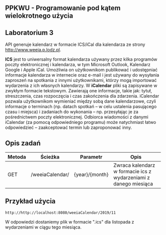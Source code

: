 ## PPKWU - Programowanie pod kątem wielokrotnego użycia

## Laboratorium 3

API generuje kalendarz w formacie ICS/iCal dla kalendarza ze strony http://www.weeia.p.lodz.pl. 

**ICS** jest to uniwersalny format kalendarza używany przez kilka programów poczty elektronicznej i kalendarza, w tym Microsoft Outlook, Kalendarz Google i Apple iCal. Umożliwia on użytkownikom publikować i udostępniać informacje kalendarza w internecie oraz e-mail i jest używany do wysyłania zaproszeń na spotkania z innymi użytkownikami, którzy mogą importować wydarzenia z ich własnych kalendarzy. W **iCalendar** pliki są zapisywane w zwykłym formacie tekstowym. Zawierają one informacje, takie jak: tytuł, streszczenia, czas rozpoczęcia i czas zakończenia dla zdarzenia. iCalendar pozwala użytkownikom wymieniać między sobą dane kalendarzowe, czyli informacje o terminach (np. datach spotkań – w celu ustalenia pasującego czasu i miejsca) i zadaniach do wykonania – np. przesyłając je za pośrednictwem poczty elektronicznej. Odbiorca wiadomości z danymi iCalendar (za pomocą odpowiedniego programu) może natychmiast łatwo odpowiedzieć – zaakceptować termin lub zaproponować inny.

## Opis zadań
| Metoda | Ścieżka                     | Parametr         | Opis                                                             |
|--------|-----------------------------|------------------|------------------------------------------------------------------|
| GET    | /weeiaCalendar/             | {year}/{month}   | Zwraca kalendarz w formacie ics z wydarzeniami z danego miesiąca |

## Przykład użycia
```
http://http://localhost:8080/weeiaCalendar/2019/11
```
W odpowiedzi dostaniemy plik w formacie ".ics" dla listopada z wydarzeniami w ciągu tego miesiąca.
